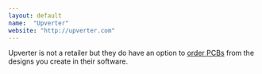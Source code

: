 ```yaml
---
layout: default
name:  "Upverter"
website: "http://upverter.com"
---
```


Upverter is not a retailer but they do have an option to [order PCBs](https://upverter.com/tour/#goto-manufacturing) from the designs you create in their software.
